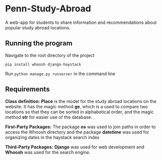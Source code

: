 # Penn-Study-Abroad
A web-app for students to share information and recommendations about popular study abroad locations. 

## Running the program
Navigate to the root directory of the project

`pip install whoosh django-haystack`

Run `python manage.py runserver` in the command line

## Requirements 
__Class definition:__ **Place** is the model for the study abroad locations on the website. It has the magic method __ge__, which is a used to compare two locations so that they can be sorted in alphabetical order, and the magic method __str__ for easier use of the database. 

__First-Party Packages:__ The package **os** was used to join paths in order to access the Whoosh directory and the package **datetime** was used for organizing dates in the haystack search index

__Third-Party Packages:__ **Django** was used for web development and **Whoosh** was used for the search engine. 
